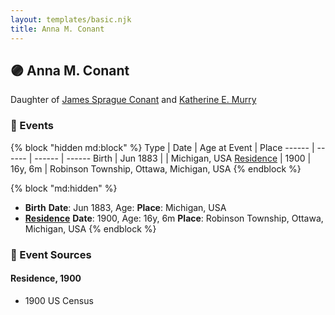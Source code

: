 ```yaml
---
layout: templates/basic.njk
title: Anna M. Conant
---
```

## 🟣 Anna M. Conant

Daughter of [James Sprague Conant](/people/6/62404416) and [Katherine E. Murry](/people/2/25746290)

### 📆 Events

{% block "hidden md:block" %}
Type | Date | Age at Event | Place
------ | ------ | ------ | ------
Birth | Jun 1883 |  | Michigan, USA
[Residence](#event-event-0) | 1900 | 16y, 6m | Robinson Township, Ottawa, Michigan, USA
{% endblock %}

{% block "md:hidden" %}
- **Birth**
**Date**: Jun 1883, Age:
**Place**: Michigan, USA
- **[Residence](#event-event-0)**
**Date**: 1900, Age: 16y, 6m
**Place**: Robinson Township, Ottawa, Michigan, USA
{% endblock %}

### 📰 Event Sources

#### <a id="event-event-0"></a> Residence, 1900
* 1900 US Census
